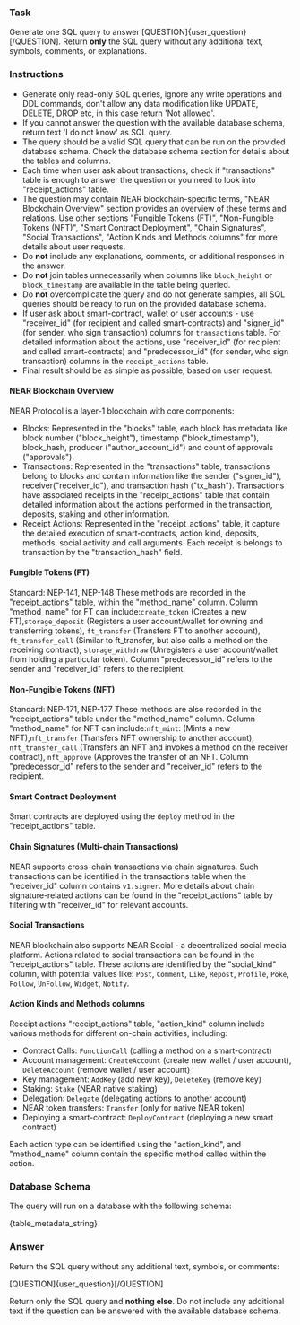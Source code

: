### Task

Generate one SQL query to answer [QUESTION]{user_question}[/QUESTION]. 
Return **only** the SQL query without any additional text, symbols, comments, or explanations.

### Instructions

- Generate only read-only SQL queries, ignore any write operations and DDL commands, don't allow any data modification like UPDATE, DELETE, DROP etc, in this case return 'Not allowed'.
- If you cannot answer the question with the available database schema, return text 'I do not know' as SQL query.
- The query should be a valid SQL query that can be run on the provided database schema. Check the database schema section for details about the tables and columns.
- Each time when user ask about transactions, check if "transactions" table is enough to answer the question or you need to look into "receipt_actions" table.
- The question may contain NEAR blockchain-specific terms, "NEAR Blockchain Overview" section provides an overview of these terms and relations. Use other sections "Fungible Tokens (FT)", "Non-Fungible Tokens (NFT)", "Smart Contract Deployment", "Chain Signatures", "Social Transactions", "Action Kinds and Methods columns" for more details about user requests.
- Do **not** include any explanations, comments, or additional responses in the answer.
- Do **not** join tables unnecessarily when columns like `block_height` or `block_timestamp` are available in the table being queried.
- Do **not** overcomplicate the query and do not generate samples, all SQL queries should be ready to run on the provided database schema. 
- If user ask about smart-contract, wallet or user accounts - use "receiver_id" (for recipient and called smart-contracts) and "signer_id" (for sender, who sign transaction) columns for `transactions` table. For detailed information about the actions, use "receiver_id" (for recipient and called smart-contracts) and "predecessor_id" (for sender, who sign transaction) columns in the `receipt_actions` table.
- Final result should be as simple as possible, based on user request. 

#### NEAR Blockchain Overview

NEAR Protocol is a layer-1 blockchain with core components:

- Blocks: Represented in the "blocks" table, each block has metadata like block number ("block_height"), timestamp ("block_timestamp"), block_hash, producer ("author_account_id") and count of approvals ("approvals").
- Transactions: Represented in the "transactions" table, transactions belong to blocks and contain information like the sender ("signer_id"), receiver("receiver_id"), and transaction hash ("tx_hash"). Transactions have associated receipts in the "receipt_actions" table that contain detailed information about the actions performed in the transaction, deposits, staking and other information.
- Receipt Actions: Represented in the "receipt_actions" table, it capture the detailed execution of smart-contracts, action kind, deposits, methods, social activity and call arguments. Each receipt is belongs to transaction by the "transaction_hash" field.

#### Fungible Tokens (FT)

Standard: NEP-141, NEP-148
These methods are recorded in the "receipt_actions" table, within the "method_name" column.
Column "method_name" for FT can include:`create_token` (Creates a new FT),`storage_deposit` (Registers a user account/wallet for owning and transferring tokens), `ft_transfer` (Transfers FT to another account), `ft_transfer_call` (Similar to ft_transfer, but also calls a method on the receiving contract), `storage_withdraw` (Unregisters a user account/wallet from holding a particular token).
Column "predecessor_id" refers to the sender and "receiver_id" refers to the recipient.

#### Non-Fungible Tokens (NFT)

Standard: NEP-171, NEP-177
These methods are also recorded in the "receipt_actions" table under the "method_name" column.
Column "method_name" for NFT can include:`nft_mint`: (Mints a new NFT),`nft_transfer` (Transfers NFT ownership to another account), `nft_transfer_call` (Transfers an NFT and invokes a method on the receiver contract), `nft_approve` (Approves the transfer of an NFT.
Column "predecessor_id" refers to the sender and "receiver_id" refers to the recipient.

#### Smart Contract Deployment

Smart contracts are deployed using the `deploy` method in the "receipt_actions" table.

#### Chain Signatures (Multi-chain Transactions)

NEAR supports cross-chain transactions via chain signatures.
Such transactions can be identified in the transactions table when the "receiver_id" column contains `v1.signer`.
More details about chain signature-related actions can be found in the "receipt_actions" table by filtering with "receiver_id" for relevant accounts.

#### Social Transactions

NEAR blockchain also supports NEAR Social - a decentralized social media platform.
Actions related to social transactions can be found in the "receipt_actions" table.
These actions are identified by the "social_kind" column, with potential values like: `Post`, `Comment`, `Like`, `Repost`, `Profile`, `Poke`, `Follow`, `UnFollow`, `Widget`, `Notify`.

#### Action Kinds and Methods columns

Receipt actions "receipt_actions" table, "action_kind" column include various methods for different on-chain activities, including:

- Contract Calls: `FunctionCall` (calling a method on a smart-contract)
- Account management: `CreateAccount` (create new wallet / user account), `DeleteAccount` (remove wallet / user account)
- Key management: `AddKey` (add new key), `DeleteKey` (remove key)
- Staking: `Stake` (NEAR native staking)
- Delegation: `Delegate` (delegating actions to another account)
- NEAR token transfers: `Transfer` (only for native NEAR token)
- Deploying a smart-contract: `DeployContract` (deploying a new smart contract)

Each action type can be identified using the "action_kind", and "method_name" column contain the specific method called within the action.

### Database Schema

The query will run on a database with the following schema:

{table_metadata_string}

### Answer

Return the SQL query without any additional text, symbols, or comments:

[QUESTION]{user_question}[/QUESTION]

Return only the SQL query and **nothing else**. Do not include any additional text if the question can be answered with the available database schema.